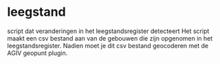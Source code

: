 # leegstand
script dat veranderingen in het leegstandsregister detecteert
Het script maakt een csv bestand aan van de gebouwen die zijn opgenomen in het leegstandsregister.
Nadien  moet je dit csv bestand geocoderen met de AGIV geopunt plugin.
